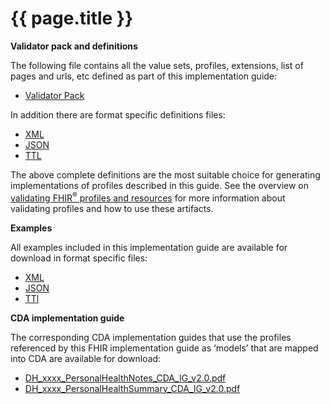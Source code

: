 # {{ page.title }}

**Validator pack and definitions**

The following file contains all the value sets, profiles, extensions, list of pages and urls, etc defined as part of this implementation guide:
- [Validator Pack](validator.pack)

In addition there are format specific definitions files:
- [XML](definitions.xml.zip)
- [JSON](definitions.json.zip)
- [TTL](definitions.ttl.zip)

The above complete definitions are the most suitable choice for generating implementations of profiles described in this guide. See the overview on [validating FHIR<sup>&reg;</sup> profiles and resources](http://hl7.org/fhir/STU3/validation.html) for more information about validating profiles and how to use these artifacts.

**Examples** 

All examples included in this implementation guide are available for download in format specific files:

- [XML](examples.xml.zip)
- [JSON](examples.json.zip)
- [TTl](examples.ttl.zip)

**CDA implementation guide**

The corresponding CDA implementation guides that use the profiles referenced by this FHIR implementation guide as ‘models’ that are mapped into CDA are available for download:

- [DH_xxxx_PersonalHealthNotes_CDA_IG_v2.0.pdf](..\..\..\ci-fhir-stu3\pages\PersonalHealthRecords\_includes\DH_xxxx_PersonalHealthNotes_CDA_IG_v2.0.pdf)
- [DH_xxxx_PersonalHealthSummary_CDA_IG_v2.0.pdf](..\..\..\ci-fhir-stu3\pages\PersonalHealthRecords\_includes\DH_xxxx_PersonalHealthSummary_CDA_IG_v2.0.pdf)

